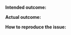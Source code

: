 <!--
  Thanks for filing an issue on Apollo Fetch!

  Please make sure that you include the following information to ensure that your issue is actionable.

  If you're filing a feature request, you do not need to follow the outline below,
  but please include "feature idea" in the title and include a specific example in which that feature would be useful.
-->

**Intended outcome:**
<!--
What you were trying to accomplish when the bug occurred, and as much code as possible related to the source of the problem.
-->

**Actual outcome:**
<!--
A description of what actually happened, including a screenshot or copy-paste of any related error messages, logs, or other output that might be related.
Places to look for information include your browser console, server console, and network logs.
Please avoid non-specific phrases like “didn’t work” or “broke”.
-->

**How to reproduce the issue:**
<!--
If possible, please create a reproduction using https://github.com/apollographql/react-apollo-error-template and link to it here.
If you prefer an in-browser way to create reproduction, try https://www.webpackbin.com/bins/-KjAoAmOoExoJhPIpPu1

Instructions for how the issue can be reproduced by a maintainer or contributor.
Be as specific as possible, and only mention what is necessary to reproduce the bug.
If possible, try to isolate the exact circumstances in which the bug occurs and avoid speculation over what the cause might be.
-->


<!--**Issue Labels**

While not necessary, you can help organize our issues by labeling this issue when you open it.  To add a label automatically, simply [x] mark the appropriate box below:

- [ ] has-reproduction
- [ ] feature
- [ ] blocking
- [ ] good first issue

To add a label not listed above, simply place `/label another-label-name` on a line by itself.
-->